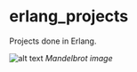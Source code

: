 # erlang_projects
Projects done in Erlang.

![alt text](https://github.com/ced92/erlang_projects/raw/master/mandelbrot_server/img/rift.jpg "Mandelbrot Image")
*Mandelbrot image*
